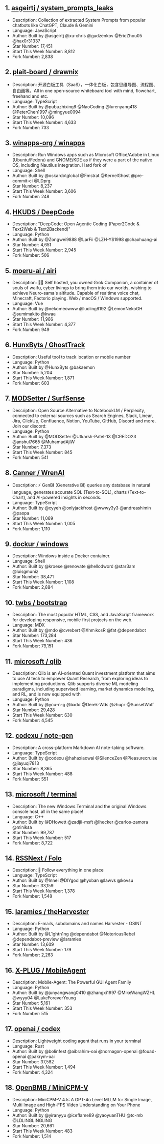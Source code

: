 ## 1. [asgeirtj / system_prompts_leaks](https://github.com/asgeirtj/system_prompts_leaks)
- Description: Collection of extracted System Prompts from popular chatbots like ChatGPT, Claude & Gemini
- Language: JavaScript
- Author: Built by @asgeirtj @xu-chris @gudzenkov @EricZhou05 @hax0r31337
- Star Number: 17,451
- Start This Week Number: 8,812
- Fork Number: 2,838

## 2. [plait-board / drawnix](https://github.com/plait-board/drawnix)
- Description: 开源白板工具（SaaS），一体化白板，包含思维导图、流程图、自由画等。All in one open-source whiteboard tool with mind, flowchart, freehand and etc.
- Language: TypeScript
- Author: Built by @pubuzhixing8 @NaoCoding @lurenyang418 @PeterChen1997 @mingyue0094
- Star Number: 10,096
- Start This Week Number: 4,633
- Fork Number: 733

## 3. [winapps-org / winapps](https://github.com/winapps-org/winapps)
- Description: Run Windows apps such as Microsoft Office/Adobe in Linux (Ubuntu/Fedora) and GNOME/KDE as if they were a part of the native OS, including Nautilus integration. Hard fork of
- Language: Shell
- Author: Built by @oskardotglobal @Fmstrat @KernelGhost @pre-commit-ci @LDprg
- Star Number: 8,237
- Start This Week Number: 3,606
- Fork Number: 248

## 4. [HKUDS / DeepCode](https://github.com/HKUDS/DeepCode)
- Description: "DeepCode: Open Agentic Coding (Paper2Code & Text2Web & Text2Backend)"
- Language: Python
- Author: Built by @Zongwei9888 @LarFii @LZH-YS1998 @chaohuang-ai
- Star Number: 4,651
- Start This Week Number: 2,945
- Fork Number: 506

## 5. [moeru-ai / airi](https://github.com/moeru-ai/airi)
- Description: 💖🧸 Self hosted, you owned Grok Companion, a container of souls of waifu, cyber livings to bring them into our worlds, wishing to achieve Neuro-sama's altitude. Capable of realtime voice chat, Minecraft, Factorio playing. Web / macOS / Windows supported.
- Language: Vue
- Author: Built by @nekomeowww @luoling8192 @LemonNekoGH @sumimakito @kwaa
- Star Number: 11,966
- Start This Week Number: 4,377
- Fork Number: 949

## 6. [HunxByts / GhostTrack](https://github.com/HunxByts/GhostTrack)
- Description: Useful tool to track location or mobile number
- Language: Python
- Author: Built by @HunxByts @bakaemon
- Star Number: 5,204
- Start This Week Number: 1,871
- Fork Number: 603

## 7. [MODSetter / SurfSense](https://github.com/MODSetter/SurfSense)
- Description: Open Source Alternative to NotebookLM / Perplexity, connected to external sources such as Search Engines, Slack, Linear, Jira, ClickUp, Confluence, Notion, YouTube, GitHub, Discord and more. Join our discord:
- Language: Python
- Author: Built by @MODSetter @Utkarsh-Patel-13 @CREDO23 @anshul7665 @MuhamadAjiW
- Star Number: 7,373
- Start This Week Number: 845
- Fork Number: 541

## 8. [Canner / WrenAI](https://github.com/Canner/WrenAI)
- Description: ⚡️ GenBI (Generative BI) queries any database in natural language, generates accurate SQL (Text-to-SQL), charts (Text-to-Chart), and AI-powered insights in seconds.
- Language: TypeScript
- Author: Built by @cyyeh @onlyjackfrost @wwwy3y3 @andreashimin @paopa
- Star Number: 11,069
- Start This Week Number: 1,005
- Fork Number: 1,110

## 9. [dockur / windows](https://github.com/dockur/windows)
- Description: Windows inside a Docker container.
- Language: Shell
- Author: Built by @kroese @renovate @hellodword @star3am @luisgmuniz
- Star Number: 38,471
- Start This Week Number: 1,108
- Fork Number: 2,884

## 10. [twbs / bootstrap](https://github.com/twbs/bootstrap)
- Description: The most popular HTML, CSS, and JavaScript framework for developing responsive, mobile first projects on the web.
- Language: MDX
- Author: Built by @mdo @cvrebert @XhmikosR @fat @dependabot
- Star Number: 173,284
- Start This Week Number: 436
- Fork Number: 79,151

## 11. [microsoft / qlib](https://github.com/microsoft/qlib)
- Description: Qlib is an AI-oriented Quant investment platform that aims to use AI tech to empower Quant Research, from exploring ideas to implementing productions. Qlib supports diverse ML modeling paradigms, including supervised learning, market dynamics modeling, and RL, and is now equipped with
- Language: Python
- Author: Built by @you-n-g @bxdd @Derek-Wds @zhupr @SunsetWolf
- Star Number: 29,428
- Start This Week Number: 630
- Fork Number: 4,545

## 12. [codexu / note-gen](https://github.com/codexu/note-gen)
- Description: A cross-platform Markdown AI note-taking software.
- Language: TypeScript
- Author: Built by @codexu @hahaxiaowai @SilenceZen @Pleasurecruise @jiayuqi7813
- Star Number: 8,365
- Start This Week Number: 488
- Fork Number: 551

## 13. [microsoft / terminal](https://github.com/microsoft/terminal)
- Description: The new Windows Terminal and the original Windows console host, all in the same place!
- Language: C++
- Author: Built by @DHowett @zadjii-msft @lhecker @carlos-zamora @miniksa
- Star Number: 99,787
- Start This Week Number: 517
- Fork Number: 8,722

## 14. [RSSNext / Folo](https://github.com/RSSNext/Folo)
- Description: 🧡 Follow everything in one place
- Language: TypeScript
- Author: Built by @Innei @DIYgod @hyoban @lawvs @kovsu
- Star Number: 33,159
- Start This Week Number: 1,378
- Fork Number: 1,548

## 15. [laramies / theHarvester](https://github.com/laramies/theHarvester)
- Description: E-mails, subdomains and names Harvester - OSINT
- Language: Python
- Author: Built by @L1ghtn1ng @dependabot @NotoriousRebel @dependabot-preview @laramies
- Star Number: 13,609
- Start This Week Number: 179
- Fork Number: 2,263

## 16. [X-PLUG / MobileAgent](https://github.com/X-PLUG/MobileAgent)
- Description: Mobile-Agent: The Powerful GUI Agent Family
- Language: Python
- Author: Built by @junyangwang0410 @zhangxi1997 @MikeWangWZHL @wyyy04 @LukeForeverYoung
- Star Number: 5,161
- Start This Week Number: 353
- Fork Number: 515

## 17. [openai / codex](https://github.com/openai/codex)
- Description: Lightweight coding agent that runs in your terminal
- Language: Rust
- Author: Built by @bolinfest @aibrahim-oai @nornagon-openai @fouad-openai @pakrym-oai
- Star Number: 37,582
- Start This Week Number: 1,494
- Fork Number: 4,324

## 18. [OpenBMB / MiniCPM-V](https://github.com/OpenBMB/MiniCPM-V)
- Description: MiniCPM-V 4.5: A GPT-4o Level MLLM for Single Image, Multi Image and High-FPS Video Understanding on Your Phone
- Language: Python
- Author: Built by @yiranyyu @iceflame89 @yaoyuanTHU @tc-mb @LDLINGLINGLING
- Star Number: 20,661
- Start This Week Number: 483
- Fork Number: 1,514